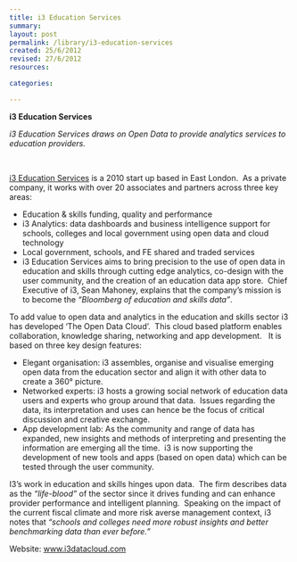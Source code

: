 ```yaml
---
title: i3 Education Services
summary: 
layout: post
permalink: /library/i3-education-services
created: 25/6/2012
revised: 27/6/2012
resources:

categories:

---
```


<p><strong>i3 Education Services</strong></p>
<p><em>i3 Education Services draws on Open Data to provide analytics services to education providers.</em></p>
<p> </p>
<p><a href="http://www.i3datacloud.com" rel="nofollow">i3 Education Services</a> is a 2010 start up based in East London.  As a private company, it works with over 20 associates and partners across three key areas:</p>
<ul><li>Education &amp; skills funding, quality and performance</li>
<li>i3 Analytics: data dashboards and business intelligence support for schools, colleges and local government using open data and cloud technology</li>
<li>Local government, schools, and FE shared and traded services</li>
<li>i3 Education Services aims to bring precision to the use of open data in education and skills through cutting edge analytics, co-design with the user community, and the creation of an education data app store.  Chief Executive of i3, Sean Mahoney, explains that the company’s mission is to become the <em>“Bloomberg of education and skills data”</em>.  </li>
</ul><p>To add value to open data and analytics in the education and skills sector i3 has developed ‘The Open Data Cloud’.  This cloud based platform enables collaboration, knowledge sharing, networking and app development.   It is based on three key design features:</p>
<ul><li>Elegant organisation: i3 assembles, organise and visualise emerging open data from the education sector and align it with other data to create a 360° picture.</li>
<li>Networked experts: i3 hosts a growing social network of education data users and experts who group around that data.  Issues regarding the data, its interpretation and uses can hence be the focus of critical discussion and creative exchange. </li>
<li>App development lab: As the community and range of data has expanded, new insights and methods of interpreting and presenting the information are emerging all the time.  i3 is now supporting the development of new tools and apps (based on open data) which can be tested through the user community.</li>
</ul><p>I3’s work in education and skills hinges upon data.  The firm describes data as the <em>“life-blood”</em> of the sector since it drives funding and can enhance provider performance and intelligent planning.  Speaking on the impact of the current fiscal climate and more risk averse management context, i3 notes that <em>“schools and colleges need more robust insights and better benchmarking data than ever before.”</em></p>
<p>Website: <a href="http://www.i3datacloud.com" rel="nofollow">www.i3datacloud.com</a></p>
